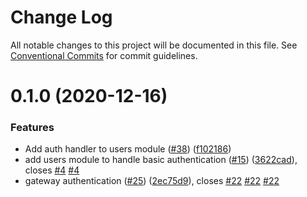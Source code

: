 # Change Log

All notable changes to this project will be documented in this file.
See [Conventional Commits](https://conventionalcommits.org) for commit guidelines.

# 0.1.0 (2020-12-16)


### Features

* Add auth handler to users module ([#38](https://github.com/FlorianPallas/shattercms/issues/38)) ([f102186](https://github.com/FlorianPallas/shattercms/commit/f1021868b2f311b81a188604009e0b7ab7be58e7))
* add users module to handle basic authentication ([#15](https://github.com/FlorianPallas/shattercms/issues/15)) ([3622cad](https://github.com/FlorianPallas/shattercms/commit/3622cadf9e5b38e47819443140e5fb65ed375db4)), closes [#4](https://github.com/FlorianPallas/shattercms/issues/4) [#4](https://github.com/FlorianPallas/shattercms/issues/4)
* gateway authentication ([#25](https://github.com/FlorianPallas/shattercms/issues/25)) ([2ec75d9](https://github.com/FlorianPallas/shattercms/commit/2ec75d9285ab5a8d697435d03c26ab90f67fb1bc)), closes [#22](https://github.com/FlorianPallas/shattercms/issues/22) [#22](https://github.com/FlorianPallas/shattercms/issues/22) [#22](https://github.com/FlorianPallas/shattercms/issues/22)

